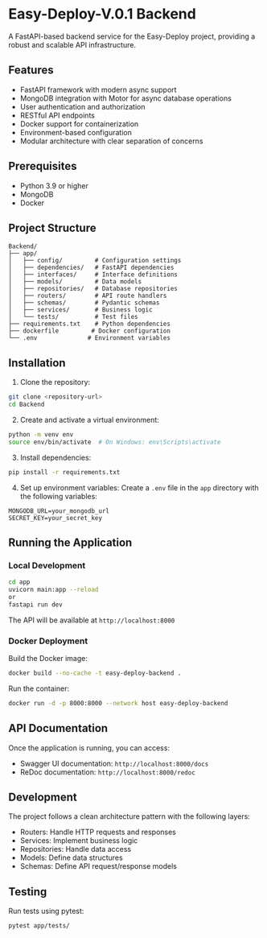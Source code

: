 # Easy-Deploy-V.0.1 Backend

A FastAPI-based backend service for the Easy-Deploy project, providing a robust and scalable API infrastructure.

## Features

- FastAPI framework with modern async support
- MongoDB integration with Motor for async database operations
- User authentication and authorization
- RESTful API endpoints
- Docker support for containerization
- Environment-based configuration
- Modular architecture with clear separation of concerns

## Prerequisites

- Python 3.9 or higher
- MongoDB
- Docker

## Project Structure

```
Backend/
├── app/
│   ├── config/         # Configuration settings
│   ├── dependencies/   # FastAPI dependencies
│   ├── interfaces/     # Interface definitions
│   ├── models/         # Data models
│   ├── repositories/   # Database repositories
│   ├── routers/        # API route handlers
│   ├── schemas/        # Pydantic schemas
│   ├── services/       # Business logic
│   └── tests/          # Test files
├── requirements.txt    # Python dependencies
├── dockerfile         # Docker configuration
└── .env              # Environment variables
```

## Installation

1. Clone the repository:
```bash
git clone <repository-url>
cd Backend
```

2. Create and activate a virtual environment:
```bash
python -m venv env
source env/bin/activate  # On Windows: env\Scripts\activate
```

3. Install dependencies:
```bash
pip install -r requirements.txt
```

4. Set up environment variables:
Create a `.env` file in the `app` directory with the following variables:
```
MONGODB_URL=your_mongodb_url
SECRET_KEY=your_secret_key
```

## Running the Application

### Local Development

```bash
cd app
uvicorn main:app --reload
or
fastapi run dev
```

The API will be available at `http://localhost:8000`

### Docker Deployment

Build the Docker image:
```bash
docker build --no-cache -t easy-deploy-backend .
```

Run the container:
```bash
docker run -d -p 8000:8000 --network host easy-deploy-backend
```

## API Documentation

Once the application is running, you can access:
- Swagger UI documentation: `http://localhost:8000/docs`
- ReDoc documentation: `http://localhost:8000/redoc`

## Development

The project follows a clean architecture pattern with the following layers:
- Routers: Handle HTTP requests and responses
- Services: Implement business logic
- Repositories: Handle data access
- Models: Define data structures
- Schemas: Define API request/response models

## Testing

Run tests using pytest:
```bash
pytest app/tests/
```
